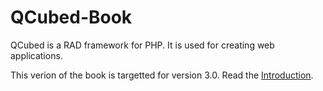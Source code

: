 # QCubed-Book

QCubed is a RAD framework for PHP. It is used for creating web applications. 

This verion of the book is targetted for version 3.0. Read the [Introduction](/introduction.md).

